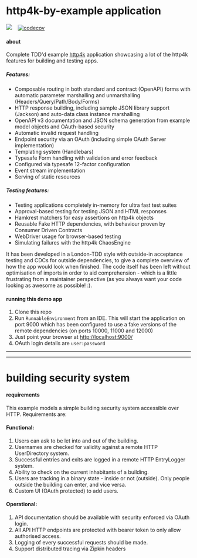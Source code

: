 # http4k-by-example application 

<a href="https://travis-ci.org/http4k/http4k-by-example" target="_top"><img src="https://travis-ci.org/http4k/http4k-by-example.svg?branch=master"/></a>&nbsp;&nbsp;&nbsp;
[![codecov](https://codecov.io/gh/http4k/http4k-by-example/branch/master/graph/badge.svg)](https://codecov.io/gh/http4k/http4k-by-example)

#### about
Complete TDD'd example [http4k](http://http4k.org) application showcasing a lot of the http4k features for building and testing apps. 

##### Features:
- Composable routing in both standard and contract (OpenAPI) forms with automatic parameter marshalling and unmarshalling (Headers/Query/Path/Body/Forms)
- HTTP response building, including sample JSON library support (Jackson) and auto-data class instance marshalling
- OpenAPI v3 documentation and JSON schema generation from example model objects and OAuth-based security
- Automatic invalid request handling
- Endpoint security via an OAuth (including simple OAuth Server implementation)
- Templating system (Handlebars)
- Typesafe Form handling with validation and error feedback
- Configured via typesafe 12-factor configuration
- Event stream implementation
- Serving of static resources

##### Testing features:
- Testing applications completely in-memory for ultra fast test suites
- Approval-based testing for testing JSON and HTML responses
- Hamkrest matchers for easy assertions on http4k objects
- Reusable Fake HTTP dependencies, with behaviour proven by Consumer Driven Contracts
- WebDriver usage for browser-based testing
- Simulating failures with the http4k ChaosEngine

It has been developed in a London-TDD style with outside-in acceptance testing and CDCs for outside dependencies,
to give a complete overview of how the app would look when finished. The code itself has been left without optimisation of
imports in order to aid comprehension - which is a little frustrating from a maintainer perspective (as you always want your 
code looking as awesome as possible! :).

#### running this demo app
1. Clone this repo
2. Run `RunnableEnvironment` from an IDE. This will start the application on port 9000 
which has been configured to use a fake versions of the remote dependencies (on ports 10000, 11000 and 12000)
3. Just point your browser at <a href="http://localhost:9000/">http://localhost:9000/</a>
4. OAuth login details are `user:password`

<hr/>
<hr/>

# building security system

#### requirements
This example models a simple building security system accessible over HTTP. Requirements are:

#### Functional:
1. Users can ask to be let into and out of the building.
1. Usernames are checked for validity against a remote HTTP UserDirectory system.
1. Successful entries and exits are logged in a remote HTTP EntryLogger system.
1. Ability to check on the current inhabitants of a building.
1. Users are tracking in a binary state - inside or not (outside). Only people outside the building can enter, and vice versa.
1. Custom UI (OAuth protected) to add users.

#### Operational:
1. API documentation should be available with security enforced via OAuth login.
1. All API HTTP endpoints are protected with bearer token to only allow authorised access.
1. Logging of every successful requests should be made.
1. Support distributed tracing via Zipkin headers
